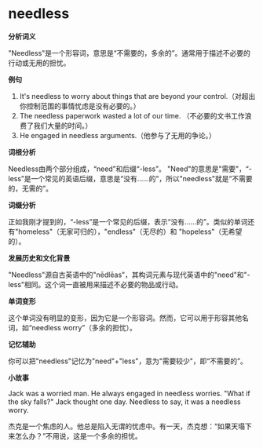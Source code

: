# needless

**分析词义**

  

"Needless"是一个形容词，意思是“不需要的，多余的”。通常用于描述不必要的行动或无用的担忧。

  

**例句**

  

1.  It's needless to worry about things that are beyond your control.（对超出你控制范围的事情忧虑是没有必要的。）
2.  The needless paperwork wasted a lot of our time. （不必要的文书工作浪费了我们大量的时间。）
3.  He engaged in needless arguments.（他参与了无用的争论。）

  

**词根分析**

  

Needless由两个部分组成，“need”和后缀“-less”。 "Need"的意思是"需要"，“-less”是一个常见的英语后缀，意思是“没有......的”，所以"needless"就是“不需要的，无需的”。

  

**词缀分析**

  

正如我刚才提到的，“-less”是一个常见的后缀，表示“没有......的”。类似的单词还有"homeless"（无家可归的），"endless"（无尽的）和 "hopeless"（无希望的）。

  

**发展历史和文化背景**

  

"Needless"源自古英语中的"nēdlēas"，其构词元素与现代英语中的"need"和"-less"相同。这个词一直被用来描述不必要的物品或行动。

  

**单词变形**

  

这个单词没有明显的变形，因为它是一个形容词。然而，它可以用于形容其他名词，如“needless worry”（多余的担忧）。

  

**记忆辅助**

  

你可以把"needless"记忆为"need"+"less"，意为"需要较少"，即“不需要的”。

  

**小故事**

  

Jack was a worried man. He always engaged in needless worries. "What if the sky falls?" Jack thought one day. Needless to say, it was a needless worry.

  

杰克是一个焦虑的人。他总是陷入无谓的忧虑中。有一天，杰克想：“如果天塌下来怎么办？”不用说，这是一个多余的担忧。
